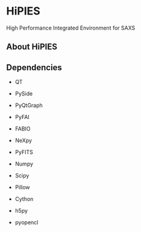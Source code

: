 # HiPIES
High Performance Integrated Environment for SAXS

## About HiPIES


## Dependencies
* QT
* PySide
* PyQtGraph
* PyFAI
* FABIO
* NeXpy
* PyFITS
* Numpy
* Scipy
* Pillow

* Cython
* h5py
* pyopencl



